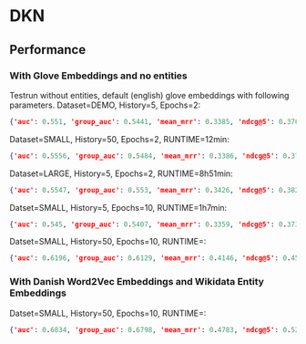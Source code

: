 # DKN

## Performance

### With Glove Embeddings and no entities

Testrun without entities, default (english) glove embeddings with following parameters.
Dataset=DEMO, History=5, Epochs=2:
```json
{'auc': 0.551, 'group_auc': 0.5441, 'mean_mrr': 0.3385, 'ndcg@5': 0.3769, 'ndcg@10': 0.457}
```

Dataset=SMALL, History=50, Epochs=2, RUNTIME=12min:
```json
{'auc': 0.5556, 'group_auc': 0.5484, 'mean_mrr': 0.3386, 'ndcg@5': 0.379, 'ndcg@10': 0.4579}
```

Dataset=LARGE, History=5, Epochs=2, RUNTIME=8h51min:
```json
{'auc': 0.5547, 'group_auc': 0.553, 'mean_mrr': 0.3426, 'ndcg@5': 0.3829, 'ndcg@10': 0.4619}
```

Datset=SMALL, History=5, Epochs=10, RUNTIME=1h7min:
```json
{'auc': 0.545, 'group_auc': 0.5407, 'mean_mrr': 0.3359, 'ndcg@5': 0.3734, 'ndcg@10': 0.4546}
```

Datset=SMALL, History=50, Epochs=10, RUNTIME=:
```json
{'auc': 0.6196, 'group_auc': 0.6129, 'mean_mrr': 0.4146, 'ndcg@5': 0.4557, 'ndcg@10': 0.5228}
```


### With Danish Word2Vec Embeddings and Wikidata Entity Embeddings

Datset=SMALL, History=50, Epochs=10, RUNTIME=:
```json
{'auc': 0.6834, 'group_auc': 0.6798, 'mean_mrr': 0.4783, 'ndcg@5': 0.5241, 'ndcg@10': 0.5789}
```